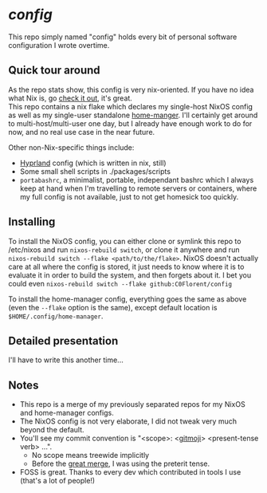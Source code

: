 # ***config***

This repo simply named "config" holds every bit of personal software configuration I wrote overtime.

## Quick tour around

As the repo stats show, this config is very nix-oriented. If you have no idea what Nix is, go [check it out](https://nixos.org), it's great.  
This repo contains a nix flake which declares my single-host NixOS config as well as my single-user standalone [home-manger](https://github.com/nix-community/home-manager/). I'll certainly get around to multi-host/multi-user one day, but I already have enough work to do for now, and no real use case in the near future.

Other non-Nix-specific things include:

- [Hyprland](https://hyprland.org) config (which is written in nix, still)
- Some small shell scripts in ./packages/scripts
- `portabashrc`, a minimalist, portable, independant bashrc which I always keep at hand when I'm travelling to remote servers or containers, where my full config is not available, just to not get homesick too quickly.

## Installing

To install the NixOS config, you can either clone or symlink this repo to /etc/nixos and run `nixos-rebuild switch`, or clone it anywhere and run `nixos-rebuild switch --flake <path/to/the/flake>`. NixOS doesn't actually care at all where the config is stored, it just needs to know where it is to evaluate it in order to build the system, and then forgets about it. I bet you could even `nixos-rebuild switch --flake github:C0Florent/config`

To install the home-manager config, everything goes the same as above (even the `--flake` option is the same), except default location is `$HOME/.config/home-manager`.

## Detailed presentation

I'll have to write this another time...

## Notes

- This repo is a merge of my previously separated repos for my NixOS and home-manager configs.
- The NixOS config is not very elaborate, I did not tweak very much beyond the default.
- You'll see my commit convention is "\<scope\>: \<[gitmoji](https://gitmoji.dev)\> \<present-tense verb> ...".
    - No scope means treewide implicitly
    - Before the [great merge](https://github.com/C0Florent/config/commit/d1d6f541fa4b04d92c33641f1d7b5d5573545499), I was using the preterit tense.
- FOSS is great. Thanks to every dev which contributed in tools I use (that's a lot of people!)
